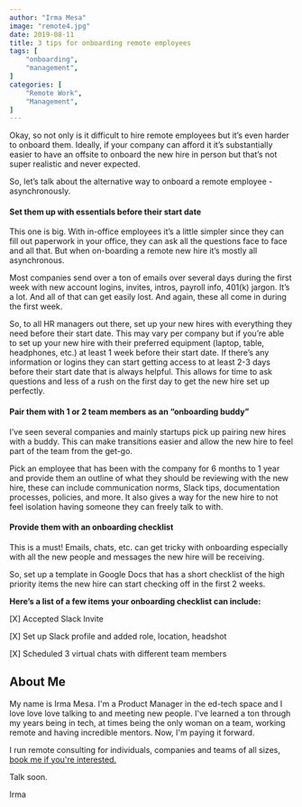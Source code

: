 ```yaml
---
author: "Irma Mesa"
image: "remote4.jpg"
date: 2019-08-11
title: 3 tips for onboarding remote employees
tags: [
    "onboarding",
    "management",
]
categories: [
    "Remote Work",
    "Management",
]
---
```


Okay, so not only is it difficult to hire remote employees but it’s even harder to onboard them. <!--more--> Ideally, if your company can afford it it’s substantially easier to have an offsite to onboard the new hire in person but that’s not super realistic and never expected.

So, let’s talk about the alternative way to onboard a remote employee - asynchronously.

#### Set them up with essentials before their start date

This one is big. With in-office employees it’s a little simpler since they can fill out paperwork in your office, they can ask all the questions face to face and all that. But when on-boarding a remote new hire it’s mostly all asynchronous.

Most companies send over a ton of emails over several days during the first week with new account logins, invites, intros, payroll info, 401(k) jargon. It’s a lot. And all of that can get easily lost. And again, these all come in during the first week.

So, to all HR managers out there, set up your new hires with everything they need before their start date. This may vary per company but if you’re able to set up your new hire with their preferred equipment (laptop, table, headphones, etc.) at least 1 week before their start date. If there’s any information or logins they can start getting access to at least 2-3 days before their start date that is always helpful. This allows for time to ask questions and less of a rush on the first day to get the new hire set up perfectly.

#### Pair them with 1 or 2 team members as an “onboarding buddy”

I’ve seen several companies and mainly startups pick up pairing new hires with a buddy. This can make transitions easier and allow the new hire to feel part of the team from the get-go.

Pick an employee that has been with the company for 6 months to 1 year and provide them an outline of what they should be reviewing with the new hire, these can include communication norms, Slack tips, documentation processes, policies, and more. It also gives a way for the new hire to not feel isolation having someone they can freely talk to with.

#### Provide them with an onboarding checklist

This is a must! Emails, chats, etc. can get tricky with onboarding especially with all the new people and messages the new hire will be receiving.

So, set up a template in Google Docs that has a short checklist of the high priority items the new hire can start checking off in the first 2 weeks.

**Here’s a list of a few items your onboarding checklist can include:**

[X] Accepted Slack Invite

[X] Set up Slack profile and added role, location, headshot

[X] Scheduled 3 virtual chats with different team members

## About Me

My name is Irma Mesa. I'm a Product Manager in the ed-tech space and I love love love talking to and meeting new people. I've learned a ton through my years being in tech, at times being the only woman on a team, working remote and having incredible mentors. Now, I'm paying it forward.

I run remote consulting for individuals, companies and teams of all sizes, [book me if you're interested.](https://goremote.li)

Talk soon.

Irma
